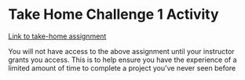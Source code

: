 # Take Home Challenge 1 Activity

[Link to take-home assignment](tbd)

You will not have access to the above assignment until your instructor grants you access. This is to help ensure you have the experience of a limited amount of time to complete a project you've never seen before
